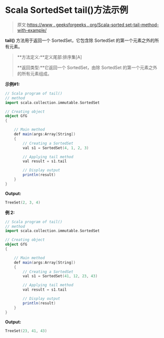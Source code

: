 # Scala SortedSet tail()方法示例

> 原文:[https://www . geeksforgeeks . org/Scala-sorted set-tail-method-with-example/](https://www.geeksforgeeks.org/scala-sortedset-tail-method-with-example/)

**tail()** 方法用于返回一个 SortedSet，它包含除 SortedSet 的第一个元素之外的所有元素。

> **方法定义:**定义尾部:排序集[A]
> 
> **返回类型:**它返回一个 SortedSet，由除 SortedSet 的第一个元素之外的所有元素组成。

**示例#1:**

```scala
// Scala program of tail() 
// method 
import scala.collection.immutable.SortedSet 

// Creating object 
object GfG 
{ 

    // Main method 
    def main(args:Array[String]) 
    { 
        // Creating a SortedSet 
        val s1 = SortedSet(4, 1, 2, 3) 

        // Applying tail method 
        val result = s1.tail

        // Display output
        println(result)
    } 
} 
```

**Output:**

```scala
TreeSet(2, 3, 4)

```

**例 2:**

```scala
// Scala program of tail() 
// method 
import scala.collection.immutable.SortedSet 

// Creating object 
object GfG 
{ 

    // Main method 
    def main(args:Array[String]) 
    { 
        // Creating a SortedSet 
        val s1 = SortedSet(41, 12, 23, 43) 

        // Applying tail method 
        val result = s1.tail

        // Display output
        println(result)
    } 
} 
```

**Output:**

```scala
TreeSet(23, 41, 43)

```